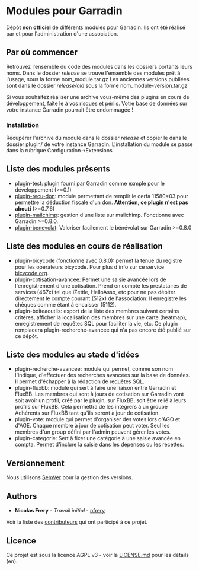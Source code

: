 # Modules pour Garradin

Dépôt **non officiel** de différents modules pour Garradin.
Ils ont été réalisé par et pour l'administration d'une association.

## Par où commencer

Retrouvez l'ensemble du code des modules dans les dossiers portants leurs noms.
Dans le dossier *release* se trouve l'ensemble des modules prêt à l'usage, sous la forme nom_module.tar.gz
Les anciennes versions publiées sont dans le dossier *release/old* sous la forme nom_module-version.tar.gz

Si vous souhaitez réaliser une archive vous-même des plugins en cours de développement, faite le à vos risques et périls. Votre base de données sur votre instance Garradin pourrait être endommagée !

### Installation

Récupérer l'archive du module dans le dossier _release_  et copier le dans le dossier plugin/ de votre instance Garradin.
L'installation du module se passe dans la rubrique Configuration->Extensions

## Liste des modules présents

* plugin-test: plugin fourni par Garradin comme exmple pour le développement (>=0.1)
* [plugin-recu-don](https://github.com/nfrery/Modules-Garradin/raw/master/release/recudon.tar.gz): module permettant de remplir le cerfa 11580*03 pour permettre la déduction fiscale d'un don. **Attention, ce plugin n'est pas abouti** (>=0.7.6)
* [plugin-mailchimp](https://github.com/nfrery/Modules-Garradin/raw/master/release/mailchimp.tar.gz): gestion d'une liste sur mailchimp. Fonctionne avec Garradin >=0.8.0.
* [plugin-benevolat](https://github.com/nfrery/Modules-Garradin/raw/master/release/benevolat.tar.gz): Valoriser facilement le bénévolat sur Garradin >=0.8.0

## Liste des modules en cours de réalisation
* plugin-bicycode (fonctionne avec 0.8.0): permet la tenue du registre pour les opérateurs bicycode. Pour plus d'info sur ce service [bicycode.org](https://www.bicycode.org/le-bicycode.rub-2/qu-est-ce-que-c-est.rub-68/).
* plugin-cotisation-avancee: Permet une saisie avancée lors de l'enregistrement d'une cotisation. Prend en compte les prestataires de services (467x) tel que iZettle, HelloAsso, etc pour ne pas débiter directement le compte courant (512x) de l'association. Il enregistre les chèques comme étant à encaisser (5112).
* plugin-boiteaoutils: export de la liste des membres suivant certains critères, afficher la localisation des membres sur une carte (heatmap), enregistrement de requêtes SQL pour faciliter la vie, etc. Ce plugin remplacera plugin-recherche-avancee qui n'a pas encore été publié sur ce dépôt.

## Liste des modules au stade d'idées

* plugin-recherche-avancee: module qui permet, comme son nom l'indique, d'effectuer des recherches avancées sur la base de données. Il permet d'échapper à la rédaction de requêtes SQL.
* plugin-fluxbb: module qui sert à faire une liaison entre Garradin et FluxBB. Les membres qui sont à jours de cotisation sur Garradin vont soit avoir un profil, créé par le plugin, sur FluxBB, soit être relié à leurs profils sur FluxBB. Cela permettra de les intégrers à un groupe Adhérents sur FluxBB tant qu'ils seront à jour de cotisation.
* plugin-vote: module qui permet d'organiser des votes lors d'AGO et d'AGE. Chaque membre à jour de cotisation peut voter. Seul les membres d'un group défini par l'admin peuvent gérer les votes.
* plugin-categorie: Sert à fixer une catégorie à une saisie avancée en compta. Permet d'inclure la saisie dans les dépenses ou les recettes.

## Versionnement

Nous utilisons [SemVer](http://semver.org/) pour la gestion des versions.

## Authors

* **Nicolas Frery** - *Travail initial* - [nfrery](https://github.com/nfrery)

Voir la liste des [contributeurs](https://github.com/nfrery/modules-garradin/contributors) qui ont participé à ce projet.

## Licence

Ce projet est sous la licence AGPL v3 - voir la [LICENSE.md](LICENSE.md) pour les détails (en).

